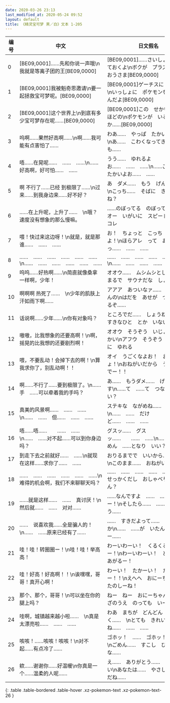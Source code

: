 ```yaml
---
date: 2020-03-26 23:13
last_modified_at: 2020-05-24 09:52
layout: default
title: 《精灵宝可梦 黑／白》文本 1-205
---
```

| 编号 | 中文 | 日文假名 | 日文汉字 |
| ---- | ---- | ---- | --- |
| 0 | [BE09,0001]……先和你说一声哦\n我就是等离子团的王[BE09,0000] | [BE09,0001]……さいしょに　いっておくよ\nボクが　プラズマだんの　おうさま[BE09,0000] | [BE09,0001]……最初に　いっておくよ\nボクが　プラズマ団の　王様[BE09,0000] |
| 1 | [BE09,0001]我被魁奇思邀请\n要一起拯救宝可梦呢。[BE09,0000] | [BE09,0001]ゲーチスに　たのまれ\nいっしょに　ポケモンを　すくうんだよ[BE09,0000] | [BE09,0001]ゲーチスに　請われ\n一緒に　ポケモンを　救うんだよ[BE09,0000] |
| 2 | [BE09,0001]这个世界上\n到底有多少宝可梦存在呢……[BE09,0000] | [BE09,0001]この　せかいに　どれほどの\nポケモンが　いるのだろうか……[BE09,0000] | [BE09,0001]この世界に　どれほどの\nポケモンが　いるのだろうか……[BE09,0000] |
| 3 | 呜啊……果然好高啊……\n啊……我可能有点害怕了…… | わあ……　やっぱ　たかいなあ……\nあ……　こわくなってきたかも…… | わあ……　やっぱ　高いなあ……\nあ……　怖くなってきたかも…… |
| 4 | 唔……在晃呢……　……　……\n……好高啊，好可怕……　…… | うう……　ゆれるよお……　……　……\n……こわいよお　たかいよお……　…… | うう……　揺れるよお……　……　……\n……怖いよお　高いよお……　…… |
| 5 | 啊 不行了……已经 到极限了……\n过来……到我身边来……好不好？ | あ　ダメ……　もう　げんかい……\nこっち……　そばに　きて……　ね？ | あ　ダメ……　もう　限界……\nこっち……　そばに　きて……　ね？ |
| 6 | ……在上升呢，上升了……　\n哦？速度没有想象的那么慢嘛。 | ……のぼってる　のぼってる……　\nオー　いがいに　スピードあるな　コレ | ……昇ってる　昇ってる……　\nオー　意外に　スピードあるな　コレ |
| 7 | 喂！快过来这边呀！\n就是，就是那谁……　……　…… | お！　ちょっと　こっち　きてみろよ！\nほらアレ　って　あっ……　……　…… | お！　ちょっと　こっち　きてみろよ！\nほらアレ　って　あっ……　……　…… |
| 8 | ……　……　……　……　……　……\n……　……　……　……　……　…… | ……　……　……　……　……　……\n……　……　……　……　……　…… | ……　……　……　……　……　……\n……　……　……　……　……　…… |
| 9 | 呜呜……好热啊……\n简直就像桑拿一样啊，少年！ | オオウ……　ムシムシとして……\nまるで　サウナだな　しょうねん！ | オオウ……　ムシムシとして……\nまるで　サウナだな　少年！ |
| 10 | 啊啊啊 热死了……　\n少年的肌肤上 汗如雨下啊…… | アアア　あついなァ……　しょうねんの\nはだを　あせが　つたっているぞ…… | アアア　熱いなァ……　少年の\n肌を　汗が　伝っているぞ…… |
| 11 | 话说啊……少年……\n你有对象吗？ | ところでだ……　しょうねん……\nすきなひと　とか　いないのか？ | ところでだ……　少年……\n恋人　とか　いないのか？ |
| 12 | 嗷嗷，比我想象的还要高啊！\n啊，摇晃的比我想的还要剧烈啊！ | オオウ　そうぞう　いじょうに　たかい\nアフウ　そうぞう　いじょうに　ゆれる | オオウ　想像　以上に　高い\nアフウ　想像　以上に　揺れる |
| 13 | 喂，不要乱动！会掉下去的啊！\n算我求你了，别乱动啊！！ | オイ　うごくなよお！　おちるでしょ！\nおねがいだから　うごかないでー！！ | オイ　動くなよお！　落ちるでしょ！\nお願いだから　動かないでー！！ |
| 14 | 啊……不行了……要到极限了。\n……手　……可以牵着我的手吗？ | あ……　もうダメ……　げんかいです\n……て　……て　つないで　いい？ | あ……　もうダメ……　限界です\n……手　……手　つないで　いい？ |
| 15 | 真美的风景啊……　……　……\n……　……　但……　……　…… | ステキな　ながめね……　……　……\n……　……　だけど……　……　…… | ステキな　眺めね……　……　……\n……　……　だけど……　……　…… |
| 16 | 唔……唔……　　……　……\n……　……对不起……可以到你身边吗？ | グスッ……　グスッ……　　……　……\n……　……ごめん　……となり　いい？ | グスッ……　グスッ……　　……　……\n……　……ごめん　……となり　いい？ |
| 17 | 到走下去之前就好……　……\n就现在这样……求你了……　…… | おりるまでで　いいから……　……\nこのまま……　おねがい……　…… | 降りるまでで　いいから……　……\nこのまま……　お願い……　…… |
| 18 | ……　……　……　……　……　……\n难得的机会啊，我们不来聊聊天吗？ | ……　……　……　……　……　……\nせっかくだし　おしゃべり　しません？ | ……　……　……　……　……　……\nせっかくだし　おしゃべり　しません？ |
| 19 | ……就是这样……　……　真讨厌！\n然后就……　……　对对…… | ……なんですよ　……　……　やだー！\nそしたら……　……　そうそう…… | ……なんですよ　……　……　やだー！\nそしたら……　……　そうそう…… |
| 20 | ……　说喜欢我……全是骗人的！\n……　……原来已经有了…… | ……　すきだよって……　うそばっか\n……　……が　いたんですよー…… | ……　好きだよって……　うそばっか\n……　……が　いたんですよー…… |
| 21 | 哇！哇！转圈圈ー！\n哇！哇！举高高！ | わーいわーい！　くるくる　まわるー！\nわーいわーい！　どんどん　あがるー！ | わーいわーい！　くるくる　まわるー！\nわーいわーい！　どんどん　あがるー！ |
| 22 | 哇！好高！好高啊！！\n诶嘿嘿，哥哥！真开心啊！ | わーい！　たかーい！　たかいぞー！！\nえへへ　おにーちゃん！　たのしーね！ | わーい！　たかーい！　たかいぞー！！\nえへへ　おにーちゃん！　たのしーね！ |
| 23 | 那个、那个，哥哥！\n可以坐在你的腿上吗？ | ねー　ねー　おにーちゃん！\nおひざのうえ　のっても　いーい？ | ねー　ねー　おにーちゃん！\nおひざのうえ　のっても　いーい？ |
| 24 | 哇啊，城镇越来越小啦……　\n真是太漂亮啦……　……　…… | わあ　まちが　どんどん　ちいさく……　\nとても　きれいだね……　……　…… | わあ　町が　どんどん　小さく……　\nとても　きれいだね……　……　…… |
| 25 | 咳咳！……咳咳！咳咳！\n对不起……有点冷了…… | ゴホッ！　……　ゴホッ！ゴホッ！\nごめん……　すこし　ひえたかな…… | ゴホッ！　……　ゴホッ！ゴホッ！\nごめん……　少し　冷えたかな…… |
| 26 | 欸……谢谢你……好温暖\n你真是一个……温柔的人呢…… | え……　ありがとう……　あたたかい\nあなたは……　やさしい　ひとだね…… | え……　ありがとう……　暖かい\nあなたは……　優しい　人だね…… |
{: .table .table-bordered .table-hover .xz-pokemon-text .xz-pokemon-text-26 }